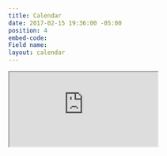 ```yaml
---
title: Calendar
date: 2017-02-15 19:36:00 -05:00
position: 4
embed-code: 
Field name: 
layout: calendar
---
```


<iframe src="https://calendar.google.com/calendar/embed?src=indivisiblekyd4%40gmail.com&ctz=America/New_York" 